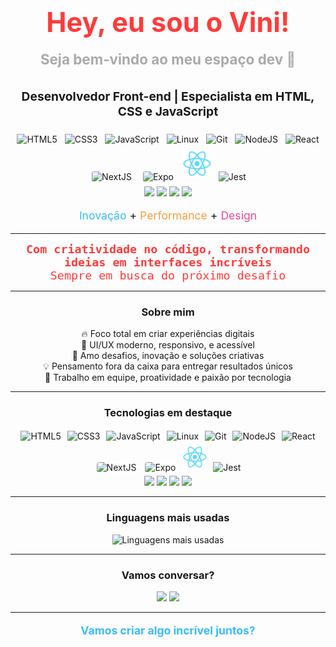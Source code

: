 <h1 align="center" style="color:#FF3B3B; font-size:2.7rem;">
  Hey, eu sou o Vini!<br>
  <span style="font-size:1.4rem; color:#aaa;">Seja bem-vindo ao meu espaço dev 🚀</span>
</h1>

<p align="center" style="font-size:1.2rem;">
  <b>Desenvolvedor Front-end | Especialista em HTML, CSS e JavaScript</b>
</p>

<p align="center">
  <!-- HTML5 -->
  <img src="https://cdn.jsdelivr.net/gh/devicons/devicon/icons/html5/html5-original.svg" title="HTML5" alt="HTML5" width="45" height="45" style="margin:4px;"/>
  <!-- CSS3 -->
  <img src="https://cdn.jsdelivr.net/gh/devicons/devicon/icons/css3/css3-original.svg" title="CSS3" alt="CSS3" width="45" height="45" style="margin:4px;"/>
  <!-- JavaScript -->
  <img src="https://cdn.jsdelivr.net/gh/devicons/devicon/icons/javascript/javascript-original.svg" title="JavaScript" alt="JavaScript" width="45" height="45" style="margin:4px;"/>
  <!-- Linux -->
  <img src="https://cdn.jsdelivr.net/gh/devicons/devicon/icons/linux/linux-original.svg" title="Linux" alt="Linux" width="45" height="45" style="margin:4px;"/>
  <!-- Git -->
  <img src="https://cdn.jsdelivr.net/gh/devicons/devicon/icons/git/git-original.svg" title="Git" alt="Git" width="45" height="45" style="margin:4px;"/>
  <!-- NodeJS -->
  <img src="https://cdn.jsdelivr.net/gh/devicons/devicon/icons/nodejs/nodejs-original.svg" title="NodeJS" alt="NodeJS" width="45" height="45" style="margin:4px;"/>
  <!-- React -->
  <img src="https://cdn.jsdelivr.net/gh/devicons/devicon/icons/react/react-original.svg" title="React" alt="React" width="45" height="45" style="margin:4px;"/>
  <!-- NextJS (white bg for visibility) -->
  <img src="https://cdn.jsdelivr.net/gh/devicons/devicon/icons/nextjs/nextjs-original.svg" title="NextJS" alt="NextJS" width="45" height="45" style="margin:4px; background:#fff; border-radius:6px; padding:3px;"/>
  <!-- Expo -->
  <img src="[https://cdn.jsdelivr.net/gh/devicons/devicon/icons/expo/expo-original.svg](https://images.seeklogo.com/logo-png/45/1/expo-go-app-logo-png_seeklogo-457073.png)" title="Expo" alt="Expo" width="45" height="45" style="margin:4px; background:#fff; border-radius:6px; padding:3px;"/>
  <!-- React Native (using React icon) -->
  <img src="https://raw.githubusercontent.com/devicons/devicon/master/icons/react/react-original.svg" title="React Native" alt="React Native" width="45" height="45" style="margin:4px;"/>
  <!-- Jest -->
  <img src="https://cdn.jsdelivr.net/gh/devicons/devicon/icons/jest/jest-plain.svg" title="Jest" alt="Jest" width="45" height="45" style="margin:4px;"/>
  <br>
  <!-- Redes IoT -->
  <img src="https://img.shields.io/badge/Redes%20IoT-00bcd4?style=for-the-badge&logo=internetcomputer&logoColor=white" height="25"/>
  <!-- Scrum -->
  <img src="https://img.shields.io/badge/Scrum-006B36?style=for-the-badge&logo=scrumalliance&logoColor=white" height="25"/>
  <!-- Kanban -->
  <img src="https://img.shields.io/badge/Kanban-3178C6?style=for-the-badge&logo=trello&logoColor=white" height="25"/>
  <!-- SQL (MySQL official color) -->
  <img src="https://img.shields.io/badge/SQL-4479A1?style=for-the-badge&logo=mysql&logoColor=white" height="25"/>
</p>

<p align="center" style="font-size:1.1rem;">
  <span style="color:#38bdf8;">Inovação</span> + <span style="color:#f59e42;">Performance</span> + <span style="color:#ec4899;">Design</span>
</p>

---

<div align="center" style="color:#FF3B3B; font-size:1.15rem; font-family:'Fira Code',monospace;">
  <b>Com criatividade no código, transformando ideias em interfaces incríveis</b><br>
  Sempre em busca do próximo desafio
</div>

---

<h3 align="center">Sobre mim</h3>

<p align="center">
  🔥 Foco total em criar experiências digitais<br>
  🎨 UI/UX moderno, responsivo, e acessível<br>
  🚀 Amo desafios, inovação e soluções criativas<br>
  💡 Pensamento fora da caixa para entregar resultados únicos<br>
  🤝 Trabalho em equipe, proatividade e paixão por tecnologia
</p>

---

<h3 align="center">Tecnologias em destaque</h3>

<p align="center">
  <!-- HTML5 -->
  <img src="https://cdn.jsdelivr.net/gh/devicons/devicon/icons/html5/html5-original.svg" title="HTML5" alt="HTML5" width="38" height="38" style="margin:3px;"/>
  <!-- CSS3 -->
  <img src="https://cdn.jsdelivr.net/gh/devicons/devicon/icons/css3/css3-original.svg" title="CSS3" alt="CSS3" width="38" height="38" style="margin:3px;"/>
  <!-- JavaScript -->
  <img src="https://cdn.jsdelivr.net/gh/devicons/devicon/icons/javascript/javascript-original.svg" title="JavaScript" alt="JavaScript" width="38" height="38" style="margin:3px;"/>
  <!-- Linux -->
  <img src="https://cdn.jsdelivr.net/gh/devicons/devicon/icons/linux/linux-original.svg" title="Linux" alt="Linux" width="38" height="38" style="margin:3px;"/>
  <!-- Git -->
  <img src="https://cdn.jsdelivr.net/gh/devicons/devicon/icons/git/git-original.svg" title="Git" alt="Git" width="38" height="38" style="margin:3px;"/>
  <!-- NodeJS -->
  <img src="https://cdn.jsdelivr.net/gh/devicons/devicon/icons/nodejs/nodejs-original.svg" title="NodeJS" alt="NodeJS" width="38" height="38" style="margin:3px;"/>
  <!-- React -->
  <img src="https://cdn.jsdelivr.net/gh/devicons/devicon/icons/react/react-original.svg" title="React" alt="React" width="38" height="38" style="margin:3px;"/>
  <!-- NextJS (white bg for visibility) -->
  <img src="https://cdn.jsdelivr.net/gh/devicons/devicon/icons/nextjs/nextjs-original.svg" title="NextJS" alt="NextJS" width="38" height="38" style="margin:3px; background:#fff; border-radius:6px; padding:2px;"/>
  <!-- Expo -->
  <img src="https://cdn.jsdelivr.net/gh/devicons/devicon/icons/expo/expo-original.svg" title="Expo" alt="Expo" width="38" height="38" style="margin:3px; background:#fff; border-radius:6px; padding:2px;"/>
  <!-- React Native (using React icon) -->
  <img src="https://raw.githubusercontent.com/devicons/devicon/master/icons/react/react-original.svg" title="React Native" alt="React Native" width="38" height="38" style="margin:3px;"/>
  <!-- Jest -->
  <img src="https://cdn.jsdelivr.net/gh/devicons/devicon/icons/jest/jest-plain.svg" title="Jest" alt="Jest" width="38" height="38" style="margin:3px;"/>
  <br>
  <!-- Redes IoT -->
  <img src="https://img.shields.io/badge/Redes%20IoT-00bcd4?style=for-the-badge&logo=internetcomputer&logoColor=white" height="22"/>
  <!-- Scrum -->
  <img src="https://img.shields.io/badge/Scrum-006B36?style=for-the-badge&logo=scrumalliance&logoColor=white" height="22"/>
  <!-- Kanban -->
  <img src="https://img.shields.io/badge/Kanban-3178C6?style=for-the-badge&logo=trello&logoColor=white" height="22"/>
  <!-- SQL (MySQL official color) -->
  <img src="https://img.shields.io/badge/SQL-4479A1?style=for-the-badge&logo=mysql&logoColor=white" height="22"/>
</p>

---

<h3 align="center">Linguagens mais usadas</h3>

<p align="center">
  <img src="https://github-readme-stats.vercel.app/api/top-langs/?username=vinibertunho&layout=compact&langs_count=6&theme=radical" alt="Linguagens mais usadas"/>
</p>

---

<h3 align="center">Vamos conversar?</h3>

<p align="center">
  <a href="mailto:vbertunho@gmail.com"><img src="https://img.shields.io/badge/Email-38bdf8?style=for-the-badge&logo=gmail&logoColor=white"/></a>
  <a href="https://www.linkedin.com/in/vinicius-marcos-bertunho-da-silva-85172134a"><img src="https://img.shields.io/badge/LinkedIn-38bdf8?style=for-the-badge&logo=linkedin&logoColor=white"/></a>
</p>

---

<p align="center" style="color:#38bdf8; font-size:1.1rem;">
  <b>Vamos criar algo incrível juntos?</b>
</p>
